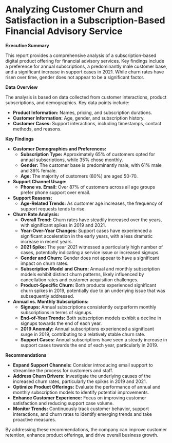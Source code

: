 # **Analyzing Customer Churn and Satisfaction in a Subscription-Based Financial Advisory Service**

**Executive Summary**

This report provides a comprehensive analysis of a subscription-based digital product offering for financial advisory services. Key findings include a preference for annual subscriptions, a predominantly male customer base, and a significant increase in support cases in 2021. While churn rates have risen over time, gender does not appear to be a significant factor.

**Data Overview**

The analysis is based on data collected from customer interactions, product subscriptions, and demographics. Key data points include:

* **Product Information:** Names, pricing, and subscription durations.
* **Customer Information:** Age, gender, and subscription history.
* **Customer Cases:** Support interactions, including timestamps, contact methods, and reasons.

**Key Findings**

* **Customer Demographics and Preferences:**
  * **Subscription Type:** Approximately 65% of customers opted for annual subscriptions, while 35% chose monthly.
  * **Gender:** The customer base is predominantly male, with 61% male and 39% female.
  * **Age:** The majority of customers (80%) are aged 50-70.
* **Support Channel Usage:**
  * **Phone vs. Email:** Over 87% of customers across all age groups prefer phone support over email.
* **Support Reasons:**
  * **Age-Related Trends:** As customer age increases, the frequency of support requests tends to rise.
* **Churn Rate Analysis:**
  * **Overall Trend:** Churn rates have steadily increased over the years, with significant spikes in 2019 and 2021.
  * **Year-Over-Year Changes:** Support cases have experienced a significant acceleration in the early years, with a less dramatic increase in recent years.
  * **2021 Spike:** The year 2021 witnessed a particularly high number of cases, potentially indicating a service issue or increased signups.
  * **Gender and Churn:** Gender does not appear to have a significant impact on churn rates.
  * **Subscription Model and Churn:** Annual and monthly subscription models exhibit distinct churn patterns, likely influenced by cancellation rates and customer acquisition challenges.
  * **Product-Specific Churn:** Both products experienced significant churn spikes in 2019, potentially due to an underlying issue that was subsequently addressed.
* **Annual vs. Monthly Subscriptions:**
  * **Signups:** Annual subscriptions consistently outperform monthly subscriptions in terms of signups.
  * **End-of-Year Trends:** Both subscription models exhibit a decline in signups towards the end of each year.
  * **2019 Anomaly:** Annual subscriptions experienced a significant surge in 2019, contributing to a relatively stable churn rate.
  * **Support Cases:** Annual subscriptions have seen a steady increase in support cases towards the end of each year, particularly in 2019.

**Recommendations**

* **Expand Support Channels:** Consider introducing email support to streamline the process for customers and staff.
* **Address Churn Drivers:** Investigate the underlying causes of the increased churn rates, particularly the spikes in 2019 and 2021.
* **Optimize Product Offerings:** Evaluate the performance of annual and monthly subscription models to identify potential improvements.
* **Enhance Customer Experience:** Focus on improving customer satisfaction and reducing support case volume.
* **Monitor Trends:** Continuously track customer behavior, support interactions, and churn rates to identify emerging trends and take proactive measures.

By addressing these recommendations, the company can improve customer retention, enhance product offerings, and drive overall business growth.
